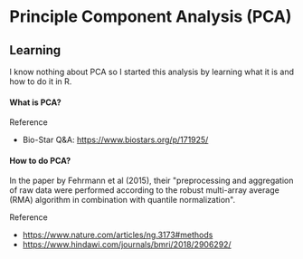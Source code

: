 # Principle Component Analysis (PCA)

## Learning
I know nothing about PCA so I started this analysis by learning what it is and how to do it in R. 

#### What is PCA?

Reference
- Bio-Star Q&A: https://www.biostars.org/p/171925/


#### How to do PCA?
In the paper by Fehrmann et al (2015), their "preprocessing and aggregation of raw data were performed according to the robust multi-array average (RMA) algorithm in combination with quantile normalization".

Reference
- https://www.nature.com/articles/ng.3173#methods
- https://www.hindawi.com/journals/bmri/2018/2906292/


